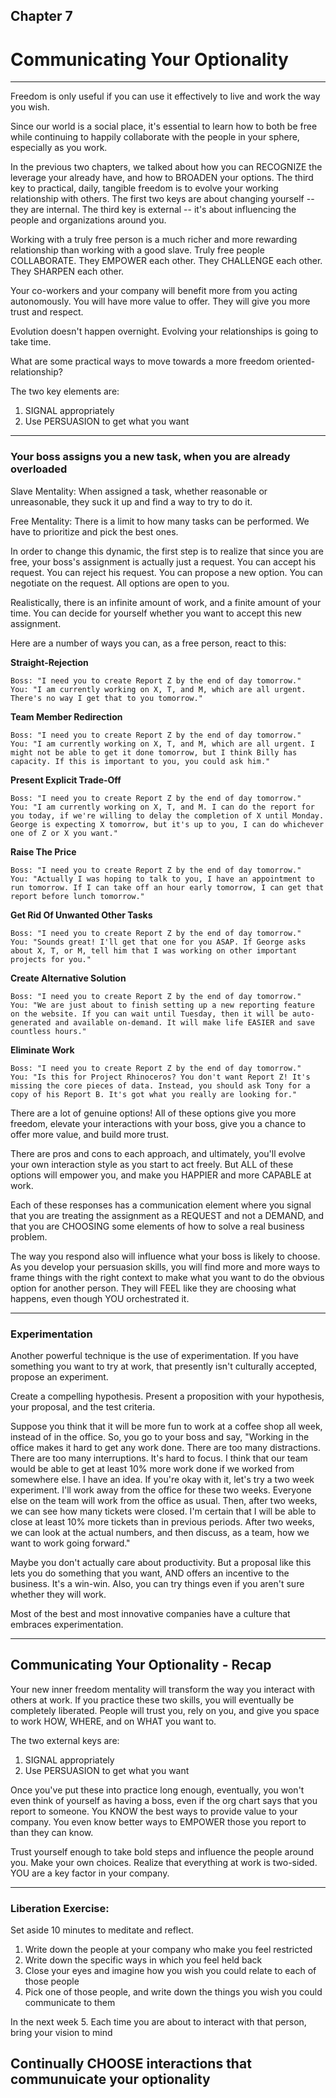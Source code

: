 
## Chapter 7
# Communicating Your Optionality

----

Freedom is only useful if you can use it effectively to live and work the way you wish. 

Since our world is a social place, it's essential to learn how to both be free while continuing to happily collaborate with the people in your sphere, especially as you work. 

In the previous two chapters, we talked about how you can RECOGNIZE the leverage your already have, and how to BROADEN your options. The third key to practical, daily, tangible freedom is to evolve your working relationship with others. The first two keys are about changing yourself -- they are internal. The third key is external -- it's about influencing the people and organizations around you.

Working with a truly free person is a much richer and more rewarding relationship than working with a good slave. Truly free people COLLABORATE. They EMPOWER each other. They CHALLENGE each other. They SHARPEN each other. 

Your co-workers and your company will benefit more from you acting autonomously. You will have more value to offer. They will give you more trust and respect.

Evolution doesn't happen overnight. Evolving your relationships is going to take time.

What are some practical ways to move towards a more freedom oriented-relationship?

The two key elements are:

1) SIGNAL appropriately
2) Use PERSUASION to get what you want

----

### Your boss assigns you a new task, when you are already overloaded

Slave Mentality: When assigned a task, whether reasonable or unreasonable, they suck it up and find a way to try to do it. 

Free Mentality: There is a limit to how many tasks can be performed. We have to prioritize and pick the best ones.

In order to change this dynamic, the first step is to realize that since you are free, your boss's assignment is actually just a request. You can accept his request. You can reject his request. You can propose a new option. You can negotiate on the request. All options are open to you.

Realistically, there is an infinite amount of work, and a finite amount of your time. You can decide for yourself whether you want to accept this new assignment. 

Here are a number of ways you can, as a free person, react to this:

**Straight-Rejection**
```
Boss: "I need you to create Report Z by the end of day tomorrow."
You: "I am currently working on X, T, and M, which are all urgent. There's no way I get that to you tomorrow."
```

**Team Member Redirection**
```
Boss: "I need you to create Report Z by the end of day tomorrow."
You: "I am currently working on X, T, and M, which are all urgent. I might not be able to get it done tomorrow, but I think Billy has capacity. If this is important to you, you could ask him."
```

**Present Explicit Trade-Off**
```
Boss: "I need you to create Report Z by the end of day tomorrow."
You: "I am currently working on X, T, and M. I can do the report for you today, if we're willing to delay the completion of X until Monday. George is expecting X tomorrow, but it's up to you, I can do whichever one of Z or X you want."
```

**Raise The Price**
```
Boss: "I need you to create Report Z by the end of day tomorrow."
You: "Actually I was hoping to talk to you, I have an appointment to run tomorrow. If I can take off an hour early tomorrow, I can get that report before lunch tomorrow."
```

**Get Rid Of Unwanted Other Tasks**
```
Boss: "I need you to create Report Z by the end of day tomorrow."
You: "Sounds great! I'll get that one for you ASAP. If George asks about X, T, or M, tell him that I was working on other important projects for you."
```

**Create Alternative Solution**
```
Boss: "I need you to create Report Z by the end of day tomorrow."
You: "We are just about to finish setting up a new reporting feature on the website. If you can wait until Tuesday, then it will be auto-generated and available on-demand. It will make life EASIER and save countless hours."
```

**Eliminate Work**
```
Boss: "I need you to create Report Z by the end of day tomorrow."
You: "Is this for Project Rhinoceros? You don't want Report Z! It's missing the core pieces of data. Instead, you should ask Tony for a copy of his Report B. It's got what you really are looking for."
```

There are a lot of genuine options! All of these options give you more freedom, elevate your interactions with your boss, give you a chance to offer more value, and build more trust. 

There are pros and cons to each approach, and ultimately, you'll evolve your own interaction style as you start to act freely. But ALL of these options will empower you, and make you HAPPIER and more CAPABLE at work. 

Each of these responses has a communication element where you signal that you are treating the assignment as a REQUEST and not a DEMAND, and that you are CHOOSING some elements of how to solve a real business problem. 

The way you respond also will influence what your boss is likely to choose. As you develop your persuasion skills, you will find more and more ways to frame things with the right context to make what you want to do the obvious option for another person. They will FEEL like they are choosing what happens, even though YOU orchestrated it.

----

### Experimentation

Another powerful technique is the use of experimentation. If you have something you want to try at work, that presently isn't culturally accepted, propose an experiment.

Create a compelling hypothesis. Present a proposition with your hypothesis, your proposal, and the test criteria. 

Suppose you think that it will be more fun to work at a coffee shop all week, instead of in the office. So, you go to your boss and say, "Working in the office makes it hard to get any work done. There are too many distractions. There are too many interruptions. It's hard to focus. I think that our team would be able to get at least 10% more work done if we worked from somewhere else. I have an idea. If you're okay with it, let's try a two week experiment. I'll work away from the office for these two weeks. Everyone else on the team will work from the office as usual. Then, after two weeks, we can see how many tickets were closed. I'm certain that I will be able to close at least 10% more tickets than in previous periods. After two weeks, we can look at the actual numbers, and then discuss, as a team, how we want to work going forward."

Maybe you don't actually care about productivity. But a proposal like this lets you do something that you want, AND offers an incentive to the business. It's a win-win. Also, you can try things even if you aren't sure whether they will work. 

Most of the best and most innovative companies have a culture that embraces experimentation. 

----

## Communicating Your Optionality - Recap

Your new inner freedom mentality will transform the way you interact with others at work. If you practice these two skills, you will eventually be completely liberated. People will trust you, rely on you, and give you space to work HOW, WHERE, and on WHAT you want to.

The two external keys are:

1) SIGNAL appropriately
2) Use PERSUASION to get what you want

Once you've put these into practice long enough, eventually, you won't even think of yourself as having a boss, even if the org chart says that you report to someone. You KNOW the best ways to provide value to your company. You even know better ways to EMPOWER those you report to than they can know. 

Trust yourself enough to take bold steps and influence the people around you. Make your own choices. Realize that everything at work is two-sided. YOU are a key factor in your company.

----

### Liberation Exercise:

Set aside 10 minutes to meditate and reflect.
1. Write down the people at your company who make you feel restricted
2. Write down the specific ways in which you feel held back
3. Close your eyes and imagine how you wish you could relate to each of those people
4. Pick one of those people, and write down the things you wish you could communicate to them

In the next week
5. Each time you are about to interact with that person, bring your vision to mind

## Continually CHOOSE interactions that communuicate your optionality

